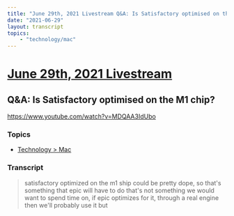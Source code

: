 ```yaml
---
title: "June 29th, 2021 Livestream Q&A: Is Satisfactory optimised on the M1 chip?"
date: "2021-06-29"
layout: transcript
topics:
    - "technology/mac"
---
```

# [June 29th, 2021 Livestream](../2021-06-29.md)
## Q&A: Is Satisfactory optimised on the M1 chip?
https://www.youtube.com/watch?v=MDQAA3IdUbo

### Topics
* [Technology > Mac](../topics/technology/mac.md)

### Transcript

> satisfactory optimized on the m1 ship could be pretty dope, so that's something that epic will have to do that's not something we would want to spend time on, if epic optimizes for it, through a real engine then we'll probably use it but
